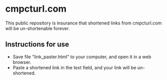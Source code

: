 # cmpcturl.com

This public repository is insurance that shortened links from cmpcturl.com will be un-shortenable forever.


## Instructions for use

- Save file "link_paster.html" to your computer, and open it in a web browser.
- Paste a shortened link in the text field, and your link will be un-shortened. 


